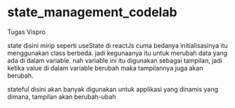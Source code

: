 # state_management_codelab
Tugas Vispro

state disini mirip seperti useState di reactJs cuma bedanya initialisasinya itu menggunakan class berbeda. jadi kegunaanya itu untuk merubah data yang ada di dalam variable. nah variable ini itu digunakan sebagai tampilan, jadi ketika value di dalam variable berubah maka tampilannya juga akan berubah. 


stateful disini akan banyak digunakan untuk applikasi yang dinamis yang dimana, tampilan akan berubah-ubah
